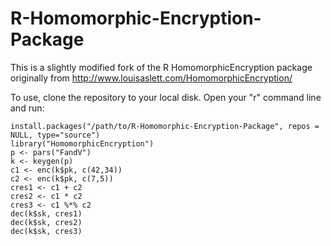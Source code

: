 # R-Homomorphic-Encryption-Package
This is a slightly modified fork of the R HomomorphicEncryption package originally from http://www.louisaslett.com/HomomorphicEncryption/

To use, clone the repository to your local disk. Open your "r" command line and run:

```
install.packages("/path/to/R-Homomorphic-Encryption-Package", repos = NULL, type="source")
library("HomomorphicEncryption")
p <- pars("FandV")
k <- keygen(p)
c1 <- enc(k$pk, c(42,34))
c2 <- enc(k$pk, c(7,5))
cres1 <- c1 + c2
cres2 <- c1 * c2
cres3 <- c1 %*% c2
dec(k$sk, cres1)
dec(k$sk, cres2)
dec(k$sk, cres3)
```
